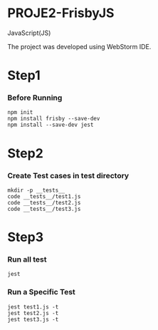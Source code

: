# PROJE2-FrisbyJS
 JavaScript(JS)
 
 The project was developed using WebStorm IDE. 
# Step1
### Before Running
    npm init
    npm install frisby --save-dev
    npm install --save-dev jest
# Step2
### Create Test cases in test directory
    mkdir -p __tests__
    code __tests__/test1.js
    code __tests__/test2.js
    code __tests__/test3.js
# Step3
### Run all test
    jest
### Run a Specific Test
    jest test1.js -t
    jest test2.js -t
    jest test3.js -t
